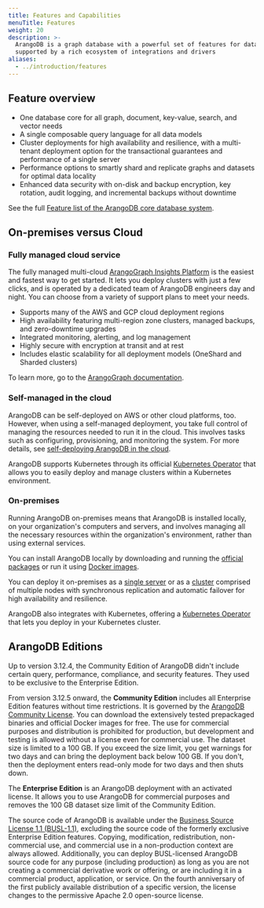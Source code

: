 ```yaml
---
title: Features and Capabilities
menuTitle: Features
weight: 20
description: >-
  ArangoDB is a graph database with a powerful set of features for data management and analytics,
  supported by a rich ecosystem of integrations and drivers
aliases:
  - ../introduction/features
---
```

## Feature overview

- One database core for all graph, document, key-value, search, and vector needs
- A single composable query language for all data models
- Cluster deployments for high availability and resilience, with a multi-tenant
  deployment option for the transactional guarantees and performance of a single server
- Performance options to smartly shard and replicate graphs and datasets for
  optimal data locality
- Enhanced data security with on-disk and backup encryption, key rotation,
  audit logging, and incremental backups without downtime

See the full [Feature list of the ArangoDB core database system](core.md).

## On-premises versus Cloud

### Fully managed cloud service

The fully managed multi-cloud
[ArangoGraph Insights Platform](https://dashboard.arangodb.cloud/home?utm_source=docs&utm_medium=cluster_pages&utm_campaign=docs_traffic)
is the easiest and fastest way to get started.
It lets you deploy clusters with just a few clicks, and is operated
by a dedicated team of ArangoDB engineers day and night. You can choose from a
variety of support plans to meet your needs.

- Supports many of the AWS and GCP cloud deployment regions
- High availability featuring multi-region zone clusters, managed backups,
  and zero-downtime upgrades
- Integrated monitoring, alerting, and log management
- Highly secure with encryption at transit and at rest
- Includes elastic scalability for all deployment models (OneShard and Sharded clusters)

To learn more, go to the [ArangoGraph documentation](../../arangograph/_index.md). 

### Self-managed in the cloud

ArangoDB can be self-deployed on AWS or other cloud platforms, too. However, when
using a self-managed deployment, you take full control of managing the resources
needed to run it in the cloud. This involves tasks such as configuring,
provisioning, and monitoring the system. For more details, see
[self-deploying ArangoDB in the cloud](../../deploy/in-the-cloud.md).

ArangoDB supports Kubernetes through its official
[Kubernetes Operator](../../deploy/kubernetes.md) that allows you to easily
deploy and manage clusters within a Kubernetes environment.

### On-premises

Running ArangoDB on-premises means that ArangoDB is installed locally, on your
organization's computers and servers, and involves managing all the necessary
resources within the organization's environment, rather than using external
services.

You can install ArangoDB locally by downloading and running the
[official packages](https://arangodb.com/download/) or run it using
[Docker images](../../operations/installation/docker.md).

You can deploy it on-premises as a
[single server](../../deploy/single-instance/_index.md)
or as a [cluster](../../deploy/cluster/_index.md)
comprised of multiple nodes with synchronous replication and automatic failover
for high availability and resilience.

ArangoDB also integrates with Kubernetes, offering a
[Kubernetes Operator](../../deploy/kubernetes.md) that lets you deploy in your
Kubernetes cluster.

## ArangoDB Editions

Up to version 3.12.4, the Community Edition of ArangoDB didn't include
certain query, performance, compliance, and security features. They used to
be exclusive to the Enterprise Edition.

From version 3.12.5 onward, the **Community Edition** includes all
Enterprise Edition features without time restrictions. It is governed by the
[ArangoDB Community License](https://arangodb.com/community-license). <!-- TODO: Link to new terms -->
You can download the extensively tested prepackaged binaries and official
Docker images for free.
The use for commercial purposes and distribution is prohibited for production,
but development and testing is allowed without a license even for commercial use.
The dataset size is limited to a 100 GB. If you exceed the size limit, you get
warnings for two days and can bring the deployment back below 100 GB. If you don't,
then the deployment enters read-only mode for two days and then shuts down.

The **Enterprise Edition** is an ArangoDB deployment with an activated license.
It allows you to use ArangoDB for commercial purposes and removes the 100 GB
dataset size limit of the Community Edition.

The source code of ArangoDB is available under the
[Business Source License 1.1 (BUSL-1.1)](https://github.com/arangodb/arangodb/blob/devel/LICENSE),
excluding the source code of the formerly exclusive Enterprise Edition features.
Copying, modification, redistribution, non-commercial use, and commercial use in
a non-production context are always allowed. Additionally, you can deploy
BUSL-licensed ArangoDB source code for any purpose (including production) as
long as you are not creating a commercial derivative work or offering, or are
including it in a commercial product, application, or service. On the fourth
anniversary of the first publicly available distribution of a specific version,
the license changes to the permissive Apache 2.0 open-source license.
